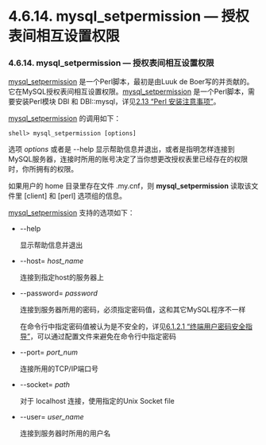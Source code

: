 # 4.6.14. mysql_setpermission — 授权表间相互设置权限

### 4.6.14. mysql_setpermission — 授权表间相互设置权限

[mysql_setpermission](#) 是一个Perl脚本，最初是由Luuk de Boer写的并贡献的。它在MySQL授权表间相互设置权限。[mysql_setpermission](#) 是一个Perl脚本，需要安装Perl模块 DBI 和 DBI::mysql，详见[2.13 “Perl 安装注意事项”][02.13.00]。

[mysql_setpermission](#) 的调用如下：

```shell
shell> mysql_setpermission [options]
```

选项 *options* 或者是 --help 显示帮助信息并退出，或者是指明怎样连接到MySQL服务器，连接时所用的账号决定了当你想更改授权表里已经存在的权限时，你所拥有的权限。

如果用户的 home 目录里存在文件 .my.cnf，则 **mysql_setpermission** 读取该文件里 [client] 和 [perl] 选项组的信息。 

[mysql_setpermission](#) 支持的选项如下：

* --help

	显示帮助信息并退出

* --host= *host_name*

	连接到指定host的服务器上

* --password= *password*

	连接到服务器所用的密码，必须指定密码值，这和其它MySQL程序不一样

	在命令行中指定密码值被认为是不安全的，详见[6.1.2.1 “终端用户密码安全指导”][06.01.02.01]，可以通过配置文件来避免在命令行中指定密码

* --port= *port_num*

	连接所用的TCP/IP端口号

* --socket= *path*

	对于 localhost 连接，使用指定的Unix Socket file

* --user= *user_name*

	连接到服务器时所用的用户名
	


[02.13.00]:../Chapter_02/02.13.00_Perl_Installation_Notes.md
[06.01.02.01]:./Chapter_06/06.01.02_Keeping_Passwords_Secure.md
